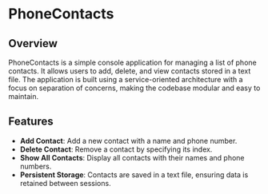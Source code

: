 # PhoneContacts

## Overview

PhoneContacts is a simple console application for managing a list of phone contacts. It allows users to add, delete, and view contacts stored in a text file. The application is built using a service-oriented architecture with a focus on separation of concerns, making the codebase modular and easy to maintain.

## Features

- **Add Contact**: Add a new contact with a name and phone number.
- **Delete Contact**: Remove a contact by specifying its index.
- **Show All Contacts**: Display all contacts with their names and phone numbers.
- **Persistent Storage**: Contacts are saved in a text file, ensuring data is retained between sessions.

